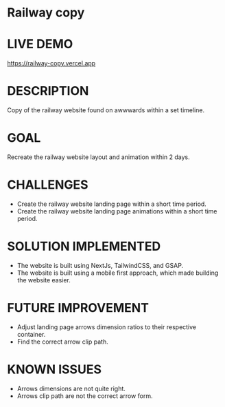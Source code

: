 # Railway copy

# LIVE DEMO
https://railway-copy.vercel.app
# DESCRIPTION
Copy of the railway website found on awwwards within a set timeline.
# GOAL
Recreate the railway website layout and animation within 2 days.
# CHALLENGES
- Create the railway website landing page within a short time period.
- Create the railway website landing page animations within a short time period.
# SOLUTION IMPLEMENTED
- The website is built using NextJs, TailwindCSS, and GSAP.
- The website is built using a mobile first approach, which made building the website easier.
# FUTURE IMPROVEMENT
- Adjust landing page arrows dimension ratios to their respective container.
- Find the correct arrow clip path.   
# KNOWN ISSUES
- Arrows dimensions are not quite right.
- Arrows clip path are not the correct arrow form.
